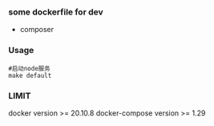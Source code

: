 ### some  dockerfile  for dev

+ composer

### Usage


```shell
#启动node服务
make default
```

### LIMIT

docker version >= 20.10.8
docker-compose version >= 1.29
